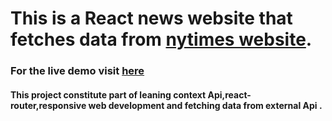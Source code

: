 # This is a React news website that fetches data from [nytimes website](https://nytimes.com).
### For the live demo visit [here](https://newsline-57c20.web.app/)

#### This project constitute part of leaning context Api,react-router,responsive web development and fetching data from external Api .


